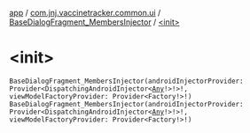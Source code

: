 [app](../../index.md) / [com.jnj.vaccinetracker.common.ui](../index.md) / [BaseDialogFragment_MembersInjector](index.md) / [&lt;init&gt;](./-init-.md)

# &lt;init&gt;

`BaseDialogFragment_MembersInjector(androidInjectorProvider: Provider<DispatchingAndroidInjector<`[`Any`](https://kotlinlang.org/api/latest/jvm/stdlib/kotlin/-any/index.html)`!>!>!, viewModelFactoryProvider: Provider<Factory!>!)`
`BaseDialogFragment_MembersInjector(androidInjectorProvider: Provider<DispatchingAndroidInjector<`[`Any`](https://kotlinlang.org/api/latest/jvm/stdlib/kotlin/-any/index.html)`!>!>!, viewModelFactoryProvider: Provider<Factory!>!)`